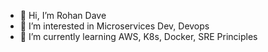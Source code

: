 - 👋 Hi, I’m Rohan Dave
- 👀 I’m interested in Microservices Dev, Devops
- 🌱 I’m currently learning AWS, K8s, Docker, SRE Principles


<!---
rohandave1988/rohandave1988 is a ✨ special ✨ repository because its `README.md` (this file) appears on your GitHub profile.
You can click the Preview link to take a look at your changes.
--->
